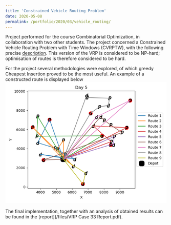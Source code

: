```yaml
---
title: 'Constrained Vehicle Routing Problem'
date: 2020-05-08
permalink: /portfolio/2020/03/vehicle_routing/
---
```

Project performed for the course Combinatorial Optimization, in collaboration with two other students. The project concerned a Constrained Vehicle Routing Problem with Time Windows (CVRPTW), with the following precise [description](https://co2020-ba-vu.challenges.ortec.com/pdf/Challenge_problem.pdf). This version of the VRP is considered to be NP-hard; optimisation of routes is therefore considered to be hard.

For the project several methodologies were explored, of which greedy Cheapest Insertion proved to be the most useful. An example of a constructed route is displayed below ![new text](https://github.com/dijkstrar/dijkstrar.github.io/blob/master/_portfolio/images/example_route.png)

The final implementation, together with an analysis of obtained results can be found in the [report](/files/VRP Case 33 Report.pdf). 
